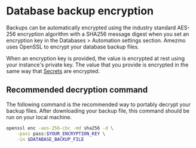 # Database backup encryption

Backups can
be automatically encrypted using the industry standard AES-256 encryption algorithm with a SHA256 message digest
when you set an encryption key in the Databases > Automation settings section.
Amezmo uses OpenSSL to encrypt your database backup files.

When an encryption key is provided, the value is encrypted at rest using your instance's private key. The value that you provide is encrypted in 
the same way that [Secrets](/docs/secrets) are encrypted.

## Recommended decryption command
The following command is the recommended way to portably decrypt your backup files. After downloading your backup
file, this command should be run on your local machine.

```bash
openssl enc -aes-256-cbc -md sha256 -d \
    -pass pass:$YOUR_ENCRYPTION_KEY \
    -in $DATABASE_BACKUP_FILE
```
